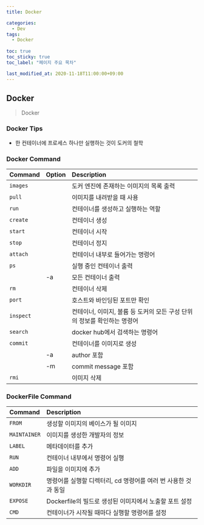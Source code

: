 ```yaml
---
title: Docker

categories:
  - Dev
tags:
  - Docker
  
toc: true
toc_sticky: true
toc_label: "페이지 주요 목차"

last_modified_at: 2020-11-18T11:00:00+09:00
---
```


## Docker ##

> Docker

### Docker Tips ###

- 한 컨테이너에 프로세스 하나만 실행하는 것이 도커의 철학

### Docker Command ###

| Command     | Option | Description |
| :---------- | :----- | :---------- |
| `images`    |        | 도커 엔진에 존재하는 이미지의 목록 출력 |
| `pull`      |        | 이미지를 내려받을 때 사용 |
| `run`       |        | 컨테이너를 생성하고 실행하는 역할 |
| `create`    |        | 컨테이너 생성 |
| `start`     |        | 컨테이너 시작 |
| `stop`      |        | 컨테이너 정지 |
| `attach`    |        | 컨테이너 내부로 들어가는 명령어 |
| `ps`        |        | 실행 중인 컨테이너 출력 |
|             | -a     | 모든 컨테이너 출력 |
| `rm`        |        | 컨테이너 삭제 |
| `port`      |        | 호스트와 바인딩된 포트만 확인 |
| `inspect`   |        | 컨테이너, 이미지, 볼륨 등 도커의 모든 구성 단위의 정보를 확인하는 명령어 |
| `search`    |        | docker hub에서 검색하는 명령어 |
| `commit`    |        | 컨테이너를 이미지로 생성 |
|             | -a     | author 포함 |
|             | -m     | commit message 포함 |
| `rmi`       |        | 이미지 삭제 |

### DockerFile Command ###

| Command      | Description |
| :----------- | :---------- |
| `FROM`       | 생성할 이미지의 베이스가 될 이미지 |
| `MAINTAINER` | 이미지를 생성한 개발자의 정보 |
| `LABEL`      | 메타데이터를 추가 |
| `RUN`        | 컨테이너 내부에서 명령어 실행 |
| `ADD`        | 파일을 이미지에 추가 |
| `WORKDIR`    | 명령어를 실행할 디렉터리, cd 명령어를 여러 번 사용한 것과 동일 |
| `EXPOSE`     | Dockerfile의 빌드로 생성된 이미지에서 노출할 포트 설정 |
| `CMD`        | 컨테이너가 시작될 때마다 실행할 명령어를 설정 |
